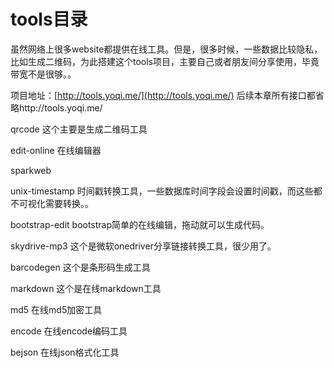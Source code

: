 # tools目录

虽然网络上很多website都提供在线工具。但是，很多时候，一些数据比较隐私，比如生成二维码，为此搭建这个tools项目，主要自己或者朋友间分享使用，毕竟带宽不是很够。。

项目地址：[http://tools.yoqi.me/](http://tools.yoqi.me/)
后续本章所有接口都省略http://tools.yoqi.me/

qrcode    这个主要是生成二维码工具

edit-online   在线编辑器

sparkweb

unix-timestamp    时间戳转换工具，一些数据库时间字段会设置时间戳，而这些都不可视化需要转换。。

bootstrap-edit    bootstrap简单的在线编辑，拖动就可以生成代码。

skydrive-mp3    这个是微软onedriver分享链接转换工具，很少用了。

barcodegen    这个是条形码生成工具

markdown    这个是在线markdown工具

md5    在线md5加密工具

encode    在线encode编码工具

bejson    在线json格式化工具

